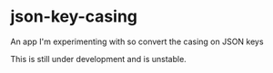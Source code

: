 # json-key-casing
An app I'm experimenting with so convert the casing on JSON keys

This is still under development and is unstable.